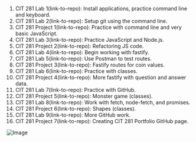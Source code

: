 1. CIT 281 Lab 1(link-to-repo): Install applications, practice command line and keyboard.
2. CIT 281 Lab 2(link-to-repo): Setup git using the command line.
3. CIT 281 Project 1(link-to-repo): Practice with command line and very basic JavaScript.
4. CIT 281 Lab 3(link-to-repo): Practice JavaScript and Node.js.
5. CIT 281 Project 2(link-to-repo): Refactoring JS code.
6. CIT 281 Lab 4(link-to-repo): Begin working with fastify.
7. CIT 281 Lab 5(link-to-repo): Use Postman to test routes.
8. CIT 281 Project 3(link-to-repo): Fastify routes for coin values.
9. CIT 281 Lab 6(link-to-repo): Practice with classes.
10. CIT 281 Project 4(link-to-repo): More fastify with question and answer data.
11. CIT 281 Lab 7(link-to-repo): Practice with GitHub.
12. CIT 281 Project 5(link-to-repo): Monster game (classes).
13. CIT 281 Lab 8(link-to-repo): Work with fetch, node-fetch, and promises.
14. CIT 281 Project 6(link-to-repo): Shapes (classes).
15. CIT 281 Lab 9(link-to-repo): More GitHub work.
16. CIT 281 Project 7(link-to-repo): Creating CIT 281 Portfolio GitHub page.


![Image](image-url)
